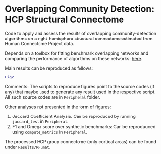 # Overlapping Community Detection: HCP Structural Connectome

Code to apply and assess the results of overlapping community-detection algorithms on a right-hemisphere structural connectome estimated from Human Connectome Project data.

Depends on a toolbox for fitting benchmark overlapping networks and comparing the performance of algorithms on these networks: [here](https://github.com/NeuralSystemsAndSignals/OverlappingCommunityDetection).

Main results can be reproduced as follows:

```matlab
Fig2
```

Comments:
The scripts to reproduce figures point to the source codes (if any) that maybe used to generate any result used in the respective script. All such source codes are in `Peripheral` folder.

Other analyses not presented in the form of figures:
1. Jaccard Coefficient Analysis: Can be reproduced by running `jaccard_test` in `Peripheral`.
2. F1 and Omega score over synthetic benchmarks: Can be reproduuced using `compute_metrics` in `Peripheral`.

The processed HCP group connectome (only cortical areas) can be found under `Results/RH.mat`.



